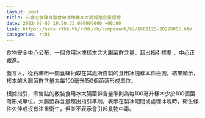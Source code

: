 ```yaml
---
layout: post
title: 石塘咀食肆自製食用冰塊樣本大腸桿菌含量超標
date: 2022-08-05 19:50:33.000000000 +08:00
link: https://news.rthk.hk/rthk/ch/component/k2/1661123-20220805.htm
categories: rthk
---
```


食物安全中心公布，一個食用冰塊樣本含大腸菌群含量，超出指引標準 ，中心正跟進。

發言人，從石塘咀一間食肆抽取在其處所自製的食用冰塊樣本作檢測。結果顯示，樣本的大腸菌群含量為每100毫升150個菌落形成單位。

根據指引，零售點的散裝食用冰大腸菌群含量準則為每100毫升樣本少於100個菌落形成單位。大腸菌群含量超出指引準則，表示在製冰期間或處理冰塊時，衛生條件欠佳或沒有注重衛生，但並不表示會引起食物中毒。

